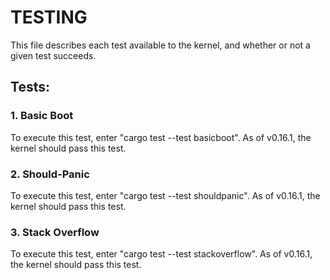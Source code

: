 # TESTING
This file describes each test available to the kernel, and whether or not a given test succeeds.


## Tests:

### 1. Basic Boot
To execute this test, enter "cargo test --test basicboot".
As of v0.16.1, the kernel should pass this test.

### 2. Should-Panic
To execute this test, enter "cargo test --test shouldpanic".
As of v0.16.1, the kernel should pass this test.

### 3. Stack Overflow
To execute this test, enter "cargo test --test stackoverflow".
As of v0.16.1, the kernel should pass this test.

